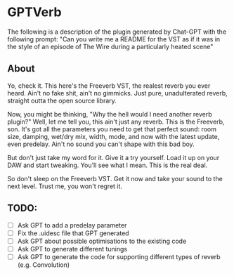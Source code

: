 # GPTVerb

The following is a description of the plugin generated by Chat-GPT with the following prompt: 
"Can you write me a README for the VST as if it was in the style of an episode of The Wire during a particularly heated scene"

## About

Yo, check it. This here's the Freeverb VST, the realest reverb you ever heard. Ain't no fake shit, ain't no gimmicks. Just pure, unadulterated reverb, straight outta the open source library.

Now, you might be thinking, "Why the hell would I need another reverb plugin?" Well, let me tell you, this ain't just any reverb. This is the Freeverb, son. It's got all the parameters you need to get that perfect sound: room size, damping, wet/dry mix, width, mode, and now with the latest update, even predelay. Ain't no sound you can't shape with this bad boy.

But don't just take my word for it. Give it a try yourself. Load it up on your DAW and start tweaking. You'll see what I mean. This is the real deal.

So don't sleep on the Freeverb VST. Get it now and take your sound to the next level. Trust me, you won't regret it.

##  TODO:

- [ ] Ask GPT to add a predelay parameter
- [ ] Fix the .uidesc file that GPT generated
- [ ] Ask GPT about possible optimisations to the existing code
- [ ] Ask GPT to generate different tunings
- [ ] Ask GPT to generate the code for supporting different types of reverb (e.g. Convolution)
